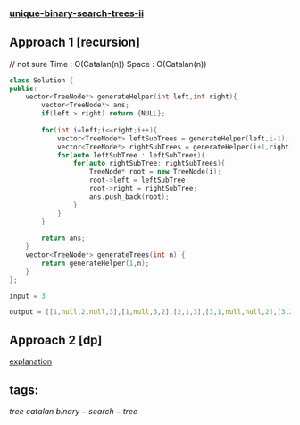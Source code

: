 ### [unique-binary-search-trees-ii](https://leetcode.com/problems/unique-binary-search-trees-ii/)

## Approach 1 [recursion]

// not sure
Time : O(Catalan(n))
Space : O(Catalan(n))


```cpp
class Solution {
public:
    vector<TreeNode*> generateHelper(int left,int right){
        vector<TreeNode*> ans;
        if(left > right) return {NULL};
        
        for(int i=left;i<=right;i++){
            vector<TreeNode*> leftSubTrees = generateHelper(left,i-1);
            vector<TreeNode*> rightSubTrees = generateHelper(i+1,right);
            for(auto leftSubTree : leftSubTrees){
                for(auto rightSubTree: rightSubTrees){
                    TreeNode* root = new TreeNode(i);
                    root->left = leftSubTree;
                    root->right = rightSubTree;
                    ans.push_back(root);
                }
            }
        }
        
        return ans;
    }
    vector<TreeNode*> generateTrees(int n) {
        return generateHelper(1,n);  
    }
};
``` 

```cpp
input = 3

output = [[1,null,2,null,3],[1,null,3,2],[2,1,3],[3,1,null,null,2],[3,2,null,1]]
```

## Approach 2 [dp]

[explanation](https://leetcode.com/problems/unique-binary-search-trees-ii/discuss/31493/Java-Solution-with-DP)


## tags:
$tree$
$catalan$
$binary-search-tree$